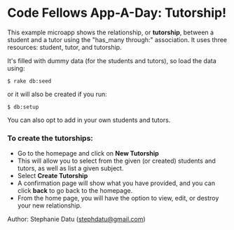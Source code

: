 # Code Fellows App-A-Day: Tutorship!

This example microapp shows the relationship, or **tutorship**, between a student and a tutor using the "has_many through:" association. It uses three resources: student, tutor, and tutorship.

It's filled with dummy data (for the students and tutors), so load the data using:
```
$ rake db:seed
```
or it will also be created if you run:
```
$ db:setup
```

You can also opt to add in your own students and tutors.

### To create the **tutorships**:
* Go to the homepage and click on **New Tutorship**
* This will allow you to select from the given (or created) students and tutors, as well as list a given subject.
* Select **Create Tutorship**
* A confirmation page will show what you have provided, and you can click **back** to go back to the homepage.
* From the home page, you will have the option to view, edit, or destroy your new relationship.


Author: Stephanie Datu (stephdatu@gmail.com)
